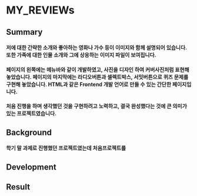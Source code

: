 # MY_REVIEWs

## Summary
#### 저에 대한 간략한 소개와 좋아하는 영화나 가수 등이 이미지와 함께 설명되어 있습니다. 또한 가족에 대한 인물 소개와 그에 상응하는 이미지 파일이 보여집니다.
#### 페이지의 왼쪽에는 메뉴바와 같이 개발하였고, 사진을 디자인 하여 커버사진처럼 표현해 놓았습니다. 페이지의 마지막에는 라디오버튼과 셀렉트박스, 서밋버튼으로 퀴즈 문제를 구현해 놓았습니다. HTML과 같은 Frontend 개발 언어로 만들 수 있는 간단한 페이지입니다.
#### 처음 진행을 하며 생각했던 것을 구현하려고 노력하고, 결국 완성했다는 것에 큰 의미가 있는 프로젝트였습니다.


## Background
#### 학기 말 과제로 진행했던 프로젝트였는데 처음프로젝트를 


## Development

## Result
